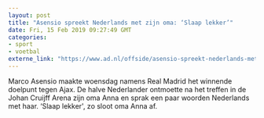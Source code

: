 ```yaml
---
layout: post
title: "Asensio spreekt Nederlands met zijn oma: ‘Slaap lekker’"
date: Fri, 15 Feb 2019 09:27:49 GMT
categories: 
- sport 
- voetbal 
externe_link: "https://www.ad.nl/offside/asensio-spreekt-nederlands-met-zijn-oma-slaap-lekker~a4a3f612/"
---
```


Marco Asensio maakte woensdag namens Real Madrid het winnende doelpunt tegen Ajax. De halve Nederlander ontmoette na het treffen in de Johan Cruijff Arena zijn oma Anna en sprak een paar woorden Nederlands met haar. ‘Slaap lekker', zo sloot oma Anna af.

